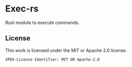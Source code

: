 # Exec-rs

Rust module to execute commands.

## License

This work is licensed under the MIT or Apache 2.0 license.

`SPDX-License-Identifier: MIT OR Apache-2.0`